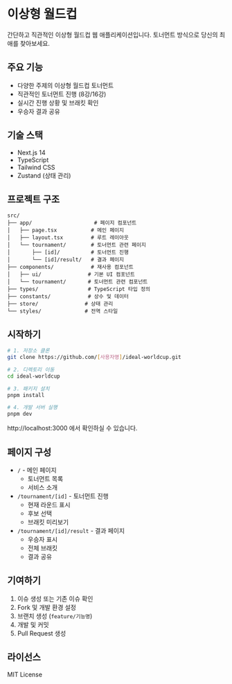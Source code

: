 # 이상형 월드컵

간단하고 직관적인 이상형 월드컵 웹 애플리케이션입니다. 토너먼트 방식으로 당신의 최애를 찾아보세요.

## 주요 기능

- 다양한 주제의 이상형 월드컵 토너먼트
- 직관적인 토너먼트 진행 (8강/16강)
- 실시간 진행 상황 및 브래킷 확인
- 우승자 결과 공유

## 기술 스택

- Next.js 14
- TypeScript
- Tailwind CSS
- Zustand (상태 관리)

## 프로젝트 구조

```
src/
├── app/                    # 페이지 컴포넌트
│   ├── page.tsx           # 메인 페이지
│   ├── layout.tsx         # 루트 레이아웃
│   └── tournament/        # 토너먼트 관련 페이지
│       ├── [id]/          # 토너먼트 진행
│       └── [id]/result/   # 결과 페이지
├── components/            # 재사용 컴포넌트
│   ├── ui/               # 기본 UI 컴포넌트
│   └── tournament/       # 토너먼트 관련 컴포넌트
├── types/                # TypeScript 타입 정의
├── constants/            # 상수 및 데이터
├── store/               # 상태 관리
└── styles/              # 전역 스타일
```

## 시작하기

```bash
# 1. 저장소 클론
git clone https://github.com/[사용자명]/ideal-worldcup.git

# 2. 디렉토리 이동
cd ideal-worldcup

# 3. 패키지 설치
pnpm install

# 4. 개발 서버 실행
pnpm dev
```

http://localhost:3000 에서 확인하실 수 있습니다.

## 페이지 구성

- `/` - 메인 페이지
  - 토너먼트 목록
  - 서비스 소개
- `/tournament/[id]` - 토너먼트 진행
  - 현재 라운드 표시
  - 후보 선택
  - 브래킷 미리보기
- `/tournament/[id]/result` - 결과 페이지
  - 우승자 표시
  - 전체 브래킷
  - 결과 공유

## 기여하기

1. 이슈 생성 또는 기존 이슈 확인
2. Fork 및 개발 환경 설정
3. 브랜치 생성 (`feature/기능명`)
4. 개발 및 커밋
5. Pull Request 생성

## 라이선스

MIT License